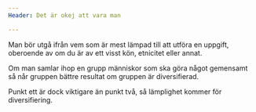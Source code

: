 ```yaml
---
Header: Det är okej att vara man

---
```

Man bör utgå ifrån vem som är mest lämpad till att utföra en uppgift, oberoende av om du är av ett visst kön, etnicitet eller annat.

Om man samlar ihop en grupp människor som ska göra något gemensamt så når gruppen bättre resultat om gruppen är diversifierad.

Punkt ett är dock viktigare än punkt två, så lämplighet kommer för diversifiering.